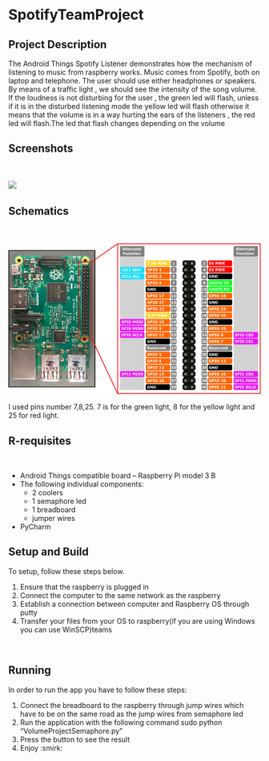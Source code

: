 # SpotifyTeamProject

<h2>Project Description</h2>

<p>The Android Things Spotify Listener demonstrates how the mechanism of listening to music from raspberry works. Music comes from Spotify, both on laptop and telephone. The user should use either headphones or speakers. By means of a traffic light , we should see the intensity of the song volume. If the loudness is not disturbing for the user , the green led will flash, unless if it is in the disturbed listening mode the yellow led will flash otherwise it means that the volume is in a way hurting the ears of the listeners , the red led will flash.The led that flash changes depending on the volume</p>

<h2>Screenshots</h2>
<br><br>

<img src="media/Prezentare-Spotify.gif">

<h2>Schematics</h2>
<br><br>


<img src="media/rp2_pinout.png">
<p>I used pins number 7,8,25. 7 is for the green light, 8 for the yellow light and 25 for red light.</p>



<h2>R-requisites</h2>
<br>

<ul>
<li>
Android Things compatible board – Raspberry Pi model 3 B
</li>
<li>
The following individual components:

 - 2 coolers
 - 1 semaphore led
 - 1 breadboard
 - jumper wires
</li>
<li>PyCharm</li>
</ul>


<h2>Setup and Build</h2>

<p>To setup, follow these steps below.</p>

<ol>
<li>Ensure that the raspberry is plugged in</li>
<li>Connect the computer to the same network as the raspberry</li>
<li>Establish a connection between computer and Raspberry OS through putty</li>
<li>Transfer your files from your OS to raspberry(if you are using Windows you can use WinSCP)teams</li>
</ol>



<br>
<h2>Running</h2>

<p>In order to run the app you have to follow these steps:</p>

<ol>
<li>Connect the breadboard to the raspberry through jump wires which have to be on the same road as the jump wires from semaphore led</li>

<li>Run the application with the following command sudo python “VolumeProjectSemaphore.py”</li>
<li>Press the button to see the result</li>
<li>
Enjoy :smirk:
</li>
</ol>
